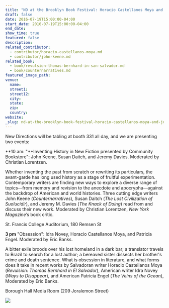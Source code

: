 ```yaml
---
title: "ND at the Brooklyn Book Festival: Horacio Castellanos Moya and John Keene"
draft: false
date: 2016-07-19T15:00:00-04:00
start_date: 2016-07-19T15:00:00-04:00
end_date:
show_time: true
featured: false
description:
related_contributor:
  - contributor/horacio-castellanos-moya.md
  - contributor/john-keene.md
related_book:
  - book/revulsion-thomas-bernhard-in-san-salvador.md
  - book/counternarratives.md
featured_image_path:
venue:
  name:
  street1:
  street12:
  city:
  state:
  zip:
  country:
website:
_slug: nd-at-the-brooklyn-book-festival-horacio-castellanos-moya-and-john-keene
---
```


New Directions will be tabling at booth 331 all day, and we are presenting two events:

**10 am: "**Inventing History in New Fiction presented by Community Bookstore": John Keene, Susan Daitch, and Jeremy Davies. Moderated by Christian Lorentzen.

Whether inventing the past from scratch or rewriting its particulars, the avant-garde has long used history as a stage of fruitful experimentation. Contemporary writers are finding new ways to explore a diverse range of topics—from memory and revision to the anecdote and apocrypha—against the backdrop of American and world histories. Three cutting edge writers John Keene (_Counternarratives_), Susan Daitch (_The Lost Civilization of Suolucidir_), and Jeremy M. Davies (_The Knack of Doing_) read from and discuss their new work. Moderated by Christian Lorentzen, _New York Magazine_’s book critic.

St. Francis College Auditorium, 180 Remsen St

**3 pm** "Obsession": Idra Novey, Horacio Castellanos Moya, and Patricia Engel. Moderated by Eric Banks.

A bitter exile broods over his lost homeland in a dark bar; a translator travels to Brazil to search for a lost author; a bereaved sister dissects her brother's crime and death sentence. What is obsession in literature, and what forms does it take in recent works by Salvadoran writer Horacio Castellanos Moya (_Revulsion: Thomas Bernhard in El Salvador_), American writer Idra Novey (_Ways to Disappear_), and American Patricia Engel (_The Veins of the Ocean_), Moderated by Eric Banks.

Borough Hall Media Room (209 Joralemon Street)

![](https://pen.org/sites/default/files/Book_Festival_market_0_0_1.jpg)

